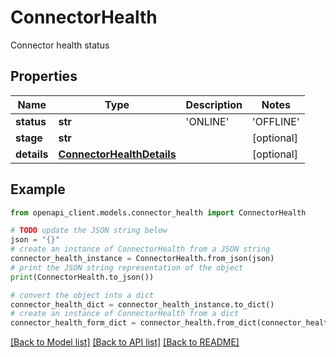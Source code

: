 # ConnectorHealth

Connector health status

## Properties

Name | Type | Description | Notes
------------ | ------------- | ------------- | -------------
**status** | **str** | &#39;ONLINE&#39; | &#39;OFFLINE&#39; | &#39;UNSTABLE&#39; | [optional] 
**stage** | **str** |  | [optional] 
**details** | [**ConnectorHealthDetails**](ConnectorHealthDetails.md) |  | [optional] 

## Example

```python
from openapi_client.models.connector_health import ConnectorHealth

# TODO update the JSON string below
json = "{}"
# create an instance of ConnectorHealth from a JSON string
connector_health_instance = ConnectorHealth.from_json(json)
# print the JSON string representation of the object
print(ConnectorHealth.to_json())

# convert the object into a dict
connector_health_dict = connector_health_instance.to_dict()
# create an instance of ConnectorHealth from a dict
connector_health_form_dict = connector_health.from_dict(connector_health_dict)
```
[[Back to Model list]](../README.md#documentation-for-models) [[Back to API list]](../README.md#documentation-for-api-endpoints) [[Back to README]](../README.md)


